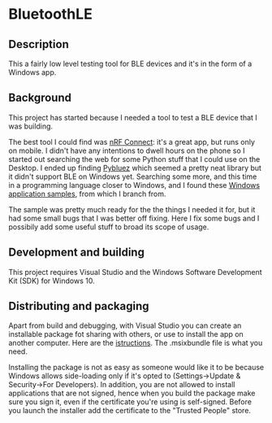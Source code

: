 # BluetoothLE

## Description

This a fairly low level testing tool for BLE devices and it's in the form of a Windows app.

## Background

This project has started because I needed a tool to test a BLE device that I was
building.

The best tool I could find was [nRF Connect](https://github.com/NordicSemiconductor/Android-nRF-Connect):
it's a great app, but runs only on mobile.
I didn't have any intentions to dwell hours on the phone so I started out searching
the web for some Python stuff that I could use on the Desktop.
I ended up finding [Pybluez](https://pybluez.github.io/) which seemed a pretty
neat library but it didn't support BLE on Windows yet.
Searching some more, and this time in a programming language closer to Windows,
and I found these [Windows application samples](https://github.com/Microsoft/Windows-universal-samples),
from which I branch from.

The sample was pretty much ready for the the things I needed it for, but it had
some small bugs that I was better off fixing.
Here I fix some bugs and I possibily add some useful stuff to broad its scope of
usage.

## Development and building

This project requires Visual Studio and the Windows Software Development Kit
(SDK) for Windows 10.

## Distributing and packaging

Apart from build and debugging, with Visual Studio you can create an installable
package fot sharing with others, or use to install the app on another computer.
Here are the [istructions](https://docs.microsoft.com/en-us/windows/msix/app-installer/create-appinstallerfile-vs).
The .msixbundle file is what you need.

Installing the package is not as easy as someone would like it to be because
Windows allows side-loading only if it's opted to
(Settings->Update & Security->For Developers).
In addition, you are not allowed to install applications that are not signed,
hence when you build the package make sure you sign it, even if the certificate
you're using is self-signed.
Before you launch the installer add the certificate to the "Trusted People" store.
